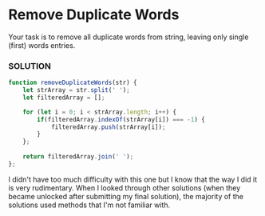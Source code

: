 # Remove Duplicate Words

Your task is to remove all duplicate words from string, leaving only single (first) words entries.

### SOLUTION
```js
function removeDuplicateWords(str) {
    let strArray = str.split(' ');
    let filteredArray = [];

    for (let i = 0; i < strArray.length; i++) {
        if(filteredArray.indexOf(strArray[i]) === -1) {
            filteredArray.push(strArray[i]);
        }
    };
   
    return filteredArray.join(' ');
};
``` 

I didn't have too much difficulty with this one but I know that the way I did it is very rudimentary. When I looked 
through other solutions (when they became unlocked after submitting my final solution), the majority of the solutions 
used methods that I'm not familiar with. 

